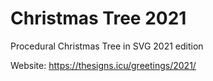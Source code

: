 # Christmas Tree 2021

Procedural Christmas Tree in SVG 2021 edition

Website: https://thesigns.icu/greetings/2021/


